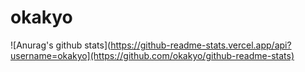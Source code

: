 # okakyo
![Anurag's github stats](https://github-readme-stats.vercel.app/api?username=okakyo](https://github.com/okakyo/github-readme-stats)
